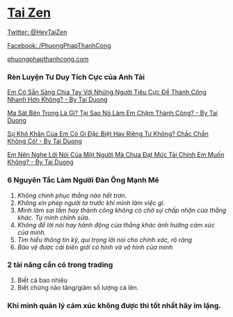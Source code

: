 # [Tai Zen]()

[Twitter: @HeyTaiZen](https://twitter.com/HeyTaiZen)

[Facebook: /PhuongPhapThanhCong](https://www.facebook.com/PhuongPhapThanhCong)

[phuongphapthanhcong.com](https://phuongphapthanhcong.com/)

### Rèn Luyện Tư Duy Tích Cực của Anh Tài
[Em Có Sẵn Sàng Chia Tay Với Những Người Tiêu Cực Để Thành Công Nhanh Hơn Không? - By Tai Duong](https://www.youtube.com/watch?v=eNeHHCsrA08)

[Ma Sát Bên Trong Là Gì? Tại Sao Nó Làm Em Chậm Thành Công? - By Tai Duong](https://www.youtube.com/watch?v=xljs2EwBNdI)

[Sự Khó Khăn Của Em Có Gì Đặc Biệt Hay Riêng Tư Không? Chắc Chắn Không Có! - By Tai Duong](https://youtu.be/WRbyEnxM80c)

[Em Nên Nghe Lời Nói Của Một Người Mà Chưa Đạt Mức Tài Chính Em Muốn Không? - By Tai Duong](https://youtu.be/61rvCkhhqwk)

### 6 Nguyên Tắc Làm Người Đàn Ông Mạnh Mẽ
1. *Không chinh phục thằng nào hết trơn*.
2. *Không xin phép người ta trước khi mình làm việc gì*.
3. *Mình làm sai lầm hay thành công không có chờ sự chấp nhận của thằng khác. Tự mình chỉnh sửa*.
4. *Không để lời nói hay hành động của thằng khác ảnh hưởng cảm xúc của mình*.
5. *Tìm hiểu thông tin kỹ, quí trọng lời nói cho chính xác, rõ ràng*
6. *Bảo vệ được cái biên giới có hình và vô hình của mình*


### 2 tài năng cần có trong trading
1. Biết cá bao nhiêu
2. Biết chừng nào tăng/giảm số lượng cá lên.

### Khi mình quản lý cảm xúc không được thì tốt nhất hãy im lặng.